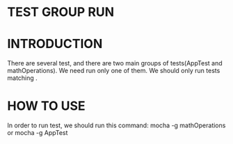 # TEST GROUP RUN
# INTRODUCTION
   There are several test, and there are two main groups of tests(AppTest and mathOperations). We need run only one of them. We should only run tests matching <pattern>.
# HOW TO USE
In order to run test, we should run this command:
mocha -g mathOperations
or
mocha -g AppTest
